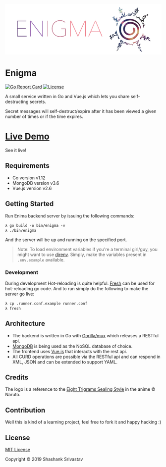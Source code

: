 
![Enigma Logo](./static/images/enigma.png)


Enigma
======
[![Go Report Card](https://goreportcard.com/badge/github.com/shashankgroovy/enigma)](https://goreportcard.com/report/github.com/shashankgroovy/enigma)
[![License](https://img.shields.io/github/license/shashankgroovy/enigma)](https://github.com/shashankgroovy/enigma/blob/master/LICENSE)


A small service written in Go and Vue.js which lets you share self-destructing
secrets.

Secret messages will self-destruct/expire after it has been viewed a given
number of times or if the time expires.

# [Live Demo](https://blooming-hollows-63159.herokuapp.com/)

See it live!

Requirements
------------
* Go version v1.12
* MongoDB version v3.6
* Vue.js version v2.6


Getting Started
---------------

Run Enima backend server by issuing the following commands:

```
λ go build -o bin/enigma -v
λ ./bin/enigma
```
And the server will be up and running on the specified port.

> Note:
> To load environment variables if you're a terminal girl/guy, you might want
> to use [direnv](https://direnv.net/). Simply, make the variables present in
> `.env.example` available.

### Development

During development Hot-reloading is quite helpful.
[Fresh](https://github.com/gravityblast/fresh) can be used for hot-reloading go
code. And to run simply do the following to make the server go live:

```
λ cp .runner.conf.example runner.conf
λ fresh
```
## Architecture

* The backend is written in Go with [Gorilla/mux](http://www.gorillatoolkit.org/pkg/mux)
  which releases a RESTful api.
* [MongoDB](https://github.com/mongodb/mongo-go-driver) is being used as the
  NoSQL database of choice.
* The frontend uses [Vue.js](https://vuejs.org/) that interacts with the rest
  api.
* All CURD operations are possible via the RESTful api and can respond in XML,
  JSON and can be extended to support YAML.

## Credits
The logo is a reference to the [Eight Trigrams Sealing Style](https://naruto.fandom.com/wiki/Eight_Trigrams_Sealing_Style)
in the anime © Naruto.

## Contribution
Well this is kind of a learning project, feel free to fork it and happy hacking :)

## License
[MIT License](http://mit-license.org/)

Copyright © 2019 Shashank Srivastav


